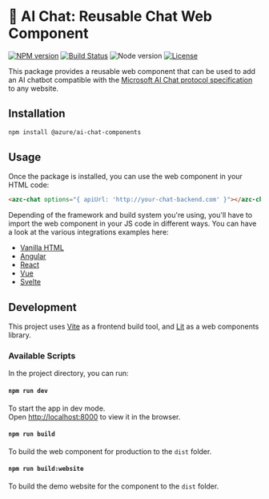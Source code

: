 # 🤖 AI Chat: Reusable Chat Web Component

[![NPM version](https://img.shields.io/npm/v/@azure/ai-chat-components.svg)](https://www.npmjs.com/package/@azure/ai-chat-components)
[![Build Status](https://github.com/Azure-Samples/secure-ui-js/actions/workflows/ci.yml/badge.svg)](https://github.com/Azure-Samples/secure-ui-js/actions/workflows/ci.yml)
![Node version](https://img.shields.io/node/v/@azure/ai-chat-components.svg)
[![License](https://img.shields.io/badge/license-MIT-blue.svg)](LICENSE)

This package provides a reusable web component that can be used to add an AI chatbot compatible with the [Microsoft AI Chat protocol specification](https://github.com/microsoft/ai-chat-protocol/tree/main/spec#readme) to any website.

## Installation

```bash
npm install @azure/ai-chat-components
```

## Usage

Once the package is installed, you can use the web component in your HTML code:

```html
<azc-chat options="{ apiUrl: 'http://your-chat-backend.com' }"></azc-chat>
```

Depending of the framework and build system you're using, you'll have to import the web component in your JS code in different ways. You can have a look at the various integrations examples here:

- [Vanilla HTML](https://github.com/Azure-Samples/secure-ui-js/tree/main/packages/webapp-html)
- [Angular](https://github.com/Azure-Samples/secure-ui-js/tree/main/packages/webapp-angular)
- [React](https://github.com/Azure-Samples/secure-ui-js/tree/main/packages/webapp-react)
- [Vue](https://github.com/Azure-Samples/secure-ui-js/tree/main/packages/webapp-vue)
- [Svelte](https://github.com/Azure-Samples/secure-ui-js/tree/main/packages/webapp-svelte)

## Development

This project uses [Vite](https://vitejs.dev/) as a frontend build tool, and [Lit](https://lit.dev/) as a web components library.

### Available Scripts

In the project directory, you can run:

#### `npm run dev`

To start the app in dev mode.\
Open [http://localhost:8000](http://localhost:8000) to view it in the browser.

#### `npm run build`

To build the web component for production to the `dist` folder.

#### `npm run build:website`

To build the demo website for the component to the `dist` folder.
